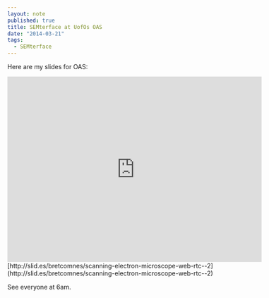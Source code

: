 ```yaml
---
layout: note
published: true
title: SEMterface at UofOs OAS
date: "2014-03-21"
tags: 
  - SEMterface
---
```


Here are my slides for OAS:
<iframe src="http://slid.es/bretcomnes//scanning-electron-microscope-web-rtc--2/embed" width="576" height="420" scrolling="no" frameborder="0" webkitallowfullscreen mozallowfullscreen allowfullscreen></iframe>
[http://slid.es/bretcomnes/scanning-electron-microscope-web-rtc--2](http://slid.es/bretcomnes/scanning-electron-microscope-web-rtc--2)

See everyone at 6am.